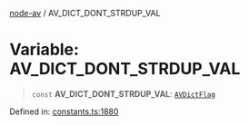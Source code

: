 [node-av](../globals.md) / AV\_DICT\_DONT\_STRDUP\_VAL

# Variable: AV\_DICT\_DONT\_STRDUP\_VAL

> `const` **AV\_DICT\_DONT\_STRDUP\_VAL**: [`AVDictFlag`](../type-aliases/AVDictFlag.md)

Defined in: [constants.ts:1880](https://github.com/seydx/av/blob/f8631fc881b394300b1479f511d55cf1c370a87f/src/constants/constants.ts#L1880)
